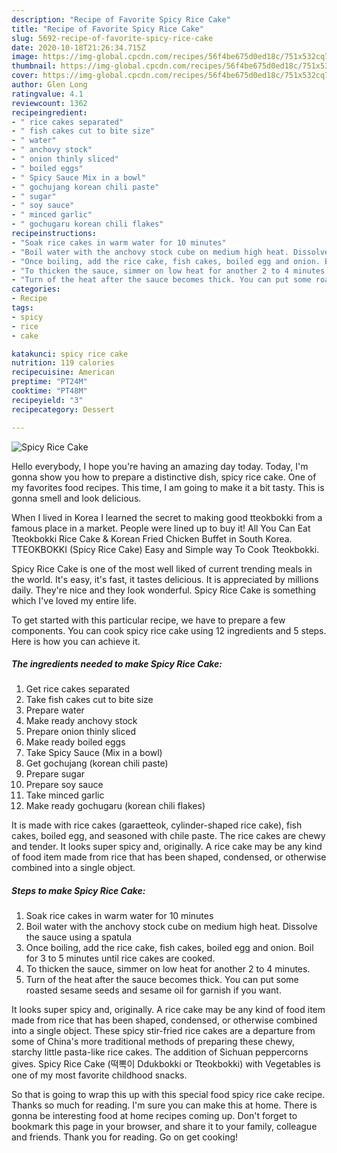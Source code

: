 ```yaml
---
description: "Recipe of Favorite Spicy Rice Cake"
title: "Recipe of Favorite Spicy Rice Cake"
slug: 5692-recipe-of-favorite-spicy-rice-cake
date: 2020-10-18T21:26:34.715Z
image: https://img-global.cpcdn.com/recipes/56f4be675d0ed18c/751x532cq70/spicy-rice-cake-recipe-main-photo.jpg
thumbnail: https://img-global.cpcdn.com/recipes/56f4be675d0ed18c/751x532cq70/spicy-rice-cake-recipe-main-photo.jpg
cover: https://img-global.cpcdn.com/recipes/56f4be675d0ed18c/751x532cq70/spicy-rice-cake-recipe-main-photo.jpg
author: Glen Long
ratingvalue: 4.1
reviewcount: 1362
recipeingredient:
- " rice cakes separated"
- " fish cakes cut to bite size"
- " water"
- " anchovy stock"
- " onion thinly sliced"
- " boiled eggs"
- " Spicy Sauce Mix in a bowl"
- " gochujang korean chili paste"
- " sugar"
- " soy sauce"
- " minced garlic"
- " gochugaru korean chili flakes"
recipeinstructions:
- "Soak rice cakes in warm water for 10 minutes"
- "Boil water with the anchovy stock cube on medium high heat. Dissolve the sauce using a spatula"
- "Once boiling, add the rice cake, fish cakes, boiled egg and onion. Boil for 3 to 5 minutes until rice cakes are cooked."
- "To thicken the sauce, simmer on low heat for another 2 to 4 minutes."
- "Turn of the heat after the sauce becomes thick. You can put some roasted sesame seeds and sesame oil for garnish if you want."
categories:
- Recipe
tags:
- spicy
- rice
- cake

katakunci: spicy rice cake 
nutrition: 119 calories
recipecuisine: American
preptime: "PT24M"
cooktime: "PT48M"
recipeyield: "3"
recipecategory: Dessert

---
```



![Spicy Rice Cake](https://img-global.cpcdn.com/recipes/56f4be675d0ed18c/751x532cq70/spicy-rice-cake-recipe-main-photo.jpg)

Hello everybody, I hope you're having an amazing day today. Today, I'm gonna show you how to prepare a distinctive dish, spicy rice cake. One of my favorites food recipes. This time, I am going to make it a bit tasty. This is gonna smell and look delicious.

When I lived in Korea I learned the secret to making good tteokbokki from a famous place in a market. People were lined up to buy it! All You Can Eat Tteokbokki Rice Cake &amp; Korean Fried Chicken Buffet in South Korea. TTEOKBOKKI (Spicy Rice Cake) Easy and Simple way To Cook Tteokbokki.

Spicy Rice Cake is one of the most well liked of current trending meals in the world. It's easy, it's fast, it tastes delicious. It is appreciated by millions daily. They're nice and they look wonderful. Spicy Rice Cake is something which I've loved my entire life.


To get started with this particular recipe, we have to prepare a few components. You can cook spicy rice cake using 12 ingredients and 5 steps. Here is how you can achieve it.

<!--inarticleads1-->

##### The ingredients needed to make Spicy Rice Cake:

1. Get  rice cakes separated
1. Take  fish cakes cut to bite size
1. Prepare  water
1. Make ready  anchovy stock
1. Prepare  onion thinly sliced
1. Make ready  boiled eggs
1. Take  Spicy Sauce (Mix in a bowl)
1. Get  gochujang (korean chili paste)
1. Prepare  sugar
1. Prepare  soy sauce
1. Take  minced garlic
1. Make ready  gochugaru (korean chili flakes)


It is made with rice cakes (garaetteok, cylinder-shaped rice cake), fish cakes, boiled egg, and seasoned with chile paste. The rice cakes are chewy and tender. It looks super spicy and, originally. A rice cake may be any kind of food item made from rice that has been shaped, condensed, or otherwise combined into a single object. 

<!--inarticleads2-->

##### Steps to make Spicy Rice Cake:

1. Soak rice cakes in warm water for 10 minutes
1. Boil water with the anchovy stock cube on medium high heat. Dissolve the sauce using a spatula
1. Once boiling, add the rice cake, fish cakes, boiled egg and onion. Boil for 3 to 5 minutes until rice cakes are cooked.
1. To thicken the sauce, simmer on low heat for another 2 to 4 minutes.
1. Turn of the heat after the sauce becomes thick. You can put some roasted sesame seeds and sesame oil for garnish if you want.


It looks super spicy and, originally. A rice cake may be any kind of food item made from rice that has been shaped, condensed, or otherwise combined into a single object. These spicy stir-fried rice cakes are a departure from some of China&#39;s more traditional methods of preparing these chewy, starchy little pasta-like rice cakes. The addition of Sichuan peppercorns gives. Spicy Rice Cake (떡뽁이 Ddukbokki or Tteokbokki) with Vegetables is one of my most favorite childhood snacks. 

So that is going to wrap this up with this special food spicy rice cake recipe. Thanks so much for reading. I'm sure you can make this at home. There is gonna be interesting food at home recipes coming up. Don't forget to bookmark this page in your browser, and share it to your family, colleague and friends. Thank you for reading. Go on get cooking!
